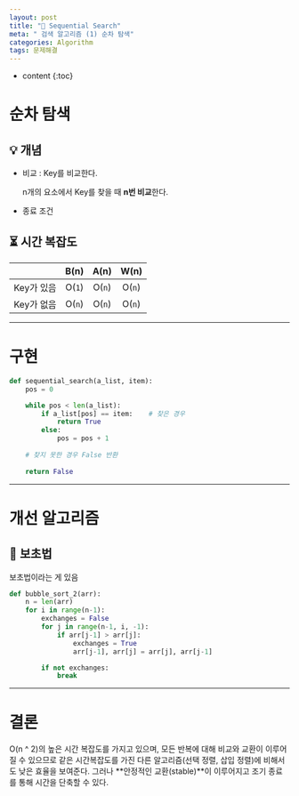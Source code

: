 ```yaml
---
layout: post
title: "🔎 Sequential Search"
meta: " 검색 알고리즘 (1) 순차 탐색"
categories: Algorithm
tags: 문제해결
---
```




* content
{:toc}
# 순차 탐색

## 💡 개념

- 비교 : Key를 비교한다.

  n개의 요소에서 Key를 찾을 때 **n번 비교**한다.

- 종료 조건

## ⏳ 시간 복잡도

|            |  B(n)  |  A(n)  |  W(n)  |
| :--------: | :----: | :----: | :----: |
| Key가 있음 | O(`1`) | O(`n`) | O(`n`) |
| Key가 없음 | O(`n`) | O(`n`) | O(`n`) |

---





# 구현

```python
def sequential_search(a_list, item):
    pos = 0

    while pos < len(a_list):
        if a_list[pos] == item:    # 찾은 경우
            return True
        else:
            pos = pos + 1
    
    # 찾지 못한 경우 False 반환
    
    return False
```

---





# 개선 알고리즘

## 🤔 보초법

보초법이라는 게 있음

```python
def bubble_sort_2(arr):
    n = len(arr)
    for i in range(n-1):
        exchanges = False
        for j in range(n-1, i, -1):
            if arr[j-1] > arr[j]:
                exchanges = True
                arr[j-1], arr[j] = arr[j], arr[j-1]

        if not exchanges:
            break
```

---





# 결론

O(n ^ 2)의 높은 시간 복잡도를 가지고 있으며, 모든 반복에 대해 비교와 교환이 이루어질 수 있으므로 같은 시간복잡도를 가진 다른 알고리즘(선택 정렬, 삽입 정렬)에 비해서도 낮은 효율을 보여준다. 그러나 **안정적인 교환(stable)**이 이루어지고 조기 종료를 통해 시간을 단축할 수 있다.


